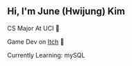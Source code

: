## Hi, I'm June (Hwijung) Kim

CS Major At UCI 🐜

Game Dev on [Itch](https://gnlwnd1.itch.io/) 🎲

Currently Learning: mySQL


<!-- [![Anurag's GitHub stats](https://github-readme-stats.vercel.app/api?username=HwijungK&theme=tokyonights)](https://github.com/anuraghazra/github-readme-stats) -->

<!--
**HwijungK/HwijungK** is a ✨ _special_ ✨ repository because its `README.md` (this file) appears on your GitHub profile.

Here are some ideas to get you started:

- 🔭 I’m currently working on ...
- 🌱 I’m currently learning ...
- 👯 I’m looking to collaborate on ...
- 🤔 I’m looking for help with ...
- 💬 Ask me about ...
- 📫 How to reach me: ...
- 😄 Pronouns: ...
- ⚡ Fun fact: ...
-->
